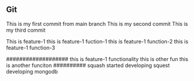 ## Git
This is my first commit from main branch
This is my second commit
This is my third commit

This is feature-1
this is feature-1 fuction-1
this is feature-1 function-2
this is feature-1 function-3

###################
this is feature-1 functionality
this is other fun
this is another funciton
##########
squash started developing
squest developing mongodb